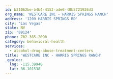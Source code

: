 ```yaml
---
id: b31062be-b4b4-4152-ade6-40b5721926d3
org_name: 'WESTCARE INC - HARRIS SPRINGS RANCH'
address: '1200 HARRIS SPRINGS RD'
city: 'Las Vegas'
state: NV
zip: '89124'
phone: 702-385-2090
category: behavioral-health
services:
  - alcohol-drug-abuse-treatment-centers
title: 'WESTCARE INC - HARRIS SPRINGS RANCH'
_geoloc:
  lng: -115.39948
  lat: 36.101538
---
```

